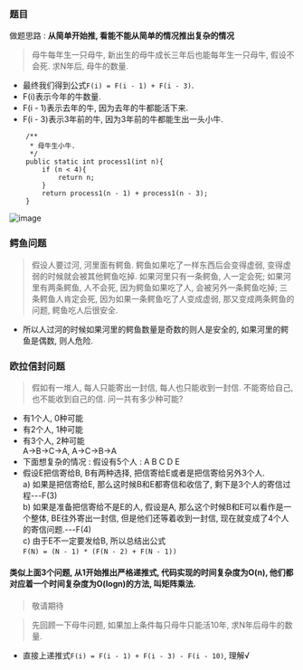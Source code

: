 ### 题目
做题思路 : **从简单开始推, 看能不能从简单的情况推出复杂的情况**
> 母牛每年生一只母牛, 新出生的母牛成长三年后也能每年生一只母牛, 假设不会死. 求N年后, 母牛的数量. 

- 最终我们得到公式`F(i) = F(i - 1) + F(i - 3)`.
- F(i)表示今年的牛数量.
- F(i - 1)表示去年的牛, 因为去年的牛都能活下来.
- F(i - 3)表示3年前的牛, 因为3年前的牛都能生出一头小牛. 
```
    /**
     * 母牛生小牛.
     */
    public static int process1(int n){
        if (n < 4){
            return n;
        }
        return process1(n - 1) + process1(n - 3);
    }
```
![image](71F325F166834CFE8EEBB2D295D96505)


### 鳄鱼问题
> 假设人要过河, 河里面有鳄鱼. 鳄鱼如果吃了一样东西后会变得虚弱, 变得虚弱的时候就会被其他鳄鱼吃掉. 如果河里只有一条鳄鱼, 人一定会死; 如果河里有两条鳄鱼, 人不会死, 因为鳄鱼如果吃了人, 会被另外一条鳄鱼吃掉; 三条鳄鱼人肯定会死, 因为如果一条鳄鱼吃了人变成虚弱, 那又变成两条鳄鱼的问题, 鳄鱼吃人后很安全. 

- 所以人过河的时候如果河里的鳄鱼数量是奇数的则人是安全的, 如果河里的鳄鱼是偶数, 则人危险. 

### 欧拉信封问题
> 假如有一堆人, 每人只能寄出一封信, 每人也只能收到一封信. 不能寄给自己, 也不能收到自己的信. 问一共有多少种可能?

- 有1个人, 0种可能
- 有2个人, 1种可能 
- 有3个人, 2种可能  
A->B->C->A, A->C->B->A
- 下面想复杂的情况 : 假设有5个人 : A B C D E  
- 假设E把信寄给B, B有两种选择, 把信寄给E或者是把信寄给另外3个人.   
a) 如果是把信寄给E, 那么这时候B和E都寄信和收信了, 剩下是3个人的寄信过程---F(3)  
b) 如果是准备把信寄给不是E的人, 假设是A, 那么这个时候B和E可以看作是一个整体, BE往外寄出一封信, 但是他们还等着收到一封信, 现在就变成了4个人的寄信问题.---F(4)  
c) 由于E不一定要发给B, 所以总结出公式  
`F(N) = (N - 1) * (F(N - 2) + F(N - 1))`

#### 类似上面3个问题, 从1开始推出严格递推式, 代码实现的时间复杂度为O(n), 他们都对应着一个时间复杂度为O(logn)的方法, 叫矩阵乘法. 

> 敬请期待


> 先回顾一下母牛问题, 如果加上条件每只母牛只能活10年, 求N年后母牛的数量. 

- 直接上递推式`F(i) = F(i - 1) + F(i - 3) - F(i - 10)`, 理解√